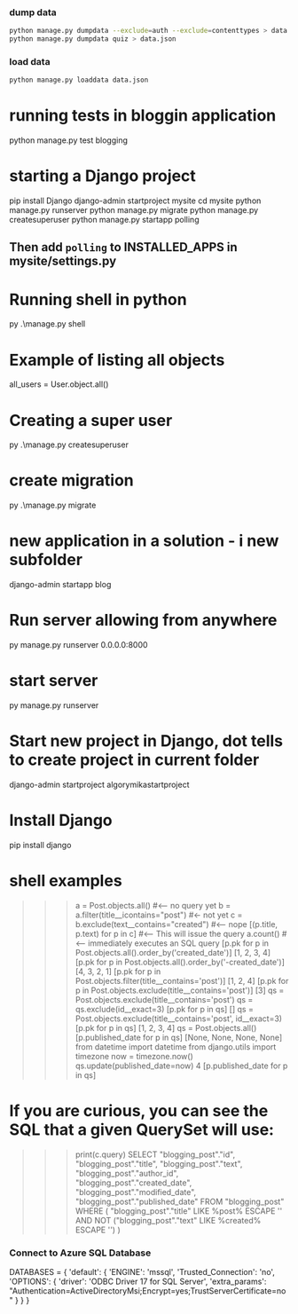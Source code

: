 ### dump data
```bash
python manage.py dumpdata --exclude=auth --exclude=contenttypes > data.json
python manage.py dumpdata quiz > data.json
```

### load data
```bash
python manage.py loaddata data.json
```

# running tests in bloggin application
python manage.py test blogging

# starting a Django project
pip install Django
django-admin startproject mysite
cd mysite
python manage.py runserver
python manage.py migrate
python manage.py createsuperuser
python manage.py startapp polling
## Then add `polling` to INSTALLED_APPS in mysite/settings.py

# Running shell in python
py .\manage.py shell

# Example of listing all objects
all_users = User.object.all()

# Creating a super user
py .\manage.py createsuperuser

# create migration
py .\manage.py migrate

# new application in a solution - i new subfolder
django-admin startapp blog

# Run server allowing from anywhere
py manage.py runserver 0.0.0.0:8000

# start server
py manage.py runserver

# Start new project in Django, dot tells to create project in current folder
django-admin startproject algorymikastartproject 

# Install Django
pip install django

# shell examples
>>> a = Post.objects.all()  #<-- no query yet
>>> b = a.filter(title__icontains="post")  #<- not yet
>>> c = b.exclude(text__contains="created")  #<-- nope
>>> [(p.title, p.text) for p in c]  #<-- This will issue the query
>>> a.count()  #<-- immediately executes an SQL query
>>> [p.pk for p in Post.objects.all().order_by('created_date')]
    [1, 2, 3, 4]
>>> [p.pk for p in Post.objects.all().order_by('-created_date')]
    [4, 3, 2, 1]
>>> [p.pk for p in Post.objects.filter(title__contains='post')]
    [1, 2, 4]
>>> [p.pk for p in Post.objects.exclude(title__contains='post')]
    [3]
>>> qs = Post.objects.exclude(title__contains='post')
>>> qs = qs.exclude(id__exact=3)
>>> [p.pk for p in qs]
    []
>>> qs = Post.objects.exclude(title__contains='post', id__exact=3)
>>> [p.pk for p in qs]
    [1, 2, 3, 4]
>>> qs = Post.objects.all()
>>> [p.published_date for p in qs]
    [None, None, None, None]
>>> from datetime import datetime
>>> from django.utils import timezone
>>> now = timezone.now()
>>> qs.update(published_date=now)
    4
>>> [p.published_date for p in qs]

# If you are curious, you can see the SQL that a given QuerySet will use:
>>> print(c.query)
   SELECT "blogging_post"."id", "blogging_post"."title", "blogging_post"."text",
          "blogging_post"."author_id", "blogging_post"."created_date",
          "blogging_post"."modified_date", "blogging_post"."published_date"
   FROM "blogging_post"
   WHERE (
       "blogging_post"."title" LIKE %post% ESCAPE '\'
       AND NOT ("blogging_post"."text" LIKE %created% ESCAPE '\')
   )
  
### Connect to Azure SQL Database
  DATABASES = {
    'default': {
         'ENGINE': 'mssql',
         'Trusted_Connection': 'no', 
         'OPTIONS': { 
             'driver': 'ODBC Driver 17 for SQL Server', 
             'extra_params': "Authentication=ActiveDirectoryMsi;Encrypt=yes;TrustServerCertificate=no" }
     }
}
 
